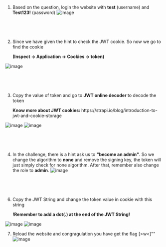 1. Based on the question, login the website with **test** (username) and **Test123!** (password)
![image](https://github.com/user-attachments/assets/73e1eefb-a7a9-40b3-9be7-e9a6f43fba99)
<p>&nbsp;</p>
<p>&nbsp;</p>

2. Since we have given the hint to check the JWT cookie. So now we go to find the cookie
   <p><b>(Inspect -> Application -> Cookies -> token)</b></p> 
![image](https://github.com/user-attachments/assets/48c70e90-d660-4b91-97c9-1f339d331dbc)
<p>&nbsp;</p>
<p>&nbsp;</p>
   
3. Copy the value of token and go to **JWT online decoder** to decode the token
    <p><b>Know more about JWT cookies: </b>https://strapi.io/blog/introduction-to-jwt-and-cookie-storage</p> 
![image](https://github.com/user-attachments/assets/f5a988f4-3de4-4618-b02d-d550eec7f274)
![image](https://github.com/user-attachments/assets/846dd818-ee5e-4d84-8e4f-e2a816097d8c)
<p>&nbsp;</p>
<p>&nbsp;</p>

4. In the challenge, there is a hint ask us to **"become an admin"**. So we change the algorithm to **none** and remove the signing key, the token will just simply check for none algorithm.
    After that, remember also change the role to **admin**.
![image](https://github.com/user-attachments/assets/a284062f-b81d-4296-9a69-3b712dbecab3)
<p>&nbsp;</p>
<p>&nbsp;</p>
   
6. Copy the JWT String and change the token value in cookie with this string
    <p><b>!Remember to add a dot(.) at the end of the JWT String!</b></p> 
![image](https://github.com/user-attachments/assets/aacfe901-461a-4ffa-a55b-fc509ae7b684)
![image](https://github.com/user-attachments/assets/12a3a6eb-c431-49fa-bad6-128a6be185aa)

7. Reload the website and congragulation you have get the flag [>w<]""
![image](https://github.com/user-attachments/assets/99694b8d-737d-47a7-87a3-b22c14ce968a)
